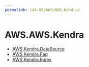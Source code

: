 ```yaml
---
permalink: /44.00/AWS/AWS.Kendra/
---
```


# AWS.AWS.Kendra



* [AWS.Kendra.DataSource](AWS.Kendra.DataSource.md)
* [AWS.Kendra.Faq](AWS.Kendra.Faq.md)
* [AWS.Kendra.Index](AWS.Kendra.Index.md)